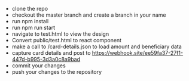 - clone the repo
- checkout the master branch and create a branch in your name
- run npm install
- run npm run start
- navigate to test.html to view the design
- Convert public/test.html to react component
- make a call to /card-details.json to load amount and beneficiary data
- capture card details and post to https://webhook.site/ee59fa37-27f1-447d-b995-3d3a0c8a9bad
- commit your changes
- push your changes to the repository